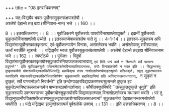 +++
title = "08 इतराधिकरणम्"

+++
यत्-विद्ययैव भवतः पूर्वोत्तरसुकृतसंक्षयाश्लेषौ ।  
अश्लेषो देहान्ते तत् ब्रह्म (श्रीनिवास-नाम) भजे ।। 160 ।।  
  
8 ।। इतराधिकरणम् ।। 8 ।। पूर्वाधिकरणे पूर्वोत्तरयोः पापयोर्विनाशाश्लेषावुक्तौ । इदानीं पूर्वोत्तरयोः सुकृतयोर्विनाशाश्लेषौ उच्येते ।। इतरस्याप्येवामसंश्लेषः पाते तु ।। 4-1-14 ।। इतरस्य-सुकृतस्य अपि विद्यारंभात्वूर्वोत्तरकालकृतस्य, एवं-पूर्वोक्तन्यायेन विनाशः, असंश्लेषश्च भवति । असंश्लेषस्तु शरीरपातात् ऊर्ध्वं भवतीति सूत्रार्थः ।। यद्विद्ययैव भवतः पूर्वोत्तरसुकृतसंक्षयाश्लेषौ । अश्लेषो देहान्ते तद्ब्रह्म श्रीनिवासनाम भजे ।। 162 ।। स्पष्टोऽर्थः ।। पूर्वपक्षः । विदुषो विद्यारंभात्पूर्वोत्तरकारकृतयोस्सुकृतयोरनिष्टफलकत्वाभावात्, ``एवं विदि पापं कर्म न श्लिष्यते सर्वे पाप्मानः प्रदूयन्ते'' इति पूर्वोदाहृतश्रुतौ पापानामेवाश्लेषविनाशप्रतिपादनाच्च, तयोः विनाशाश्लेषौ न भवत इति ।। सिद्धान्तस्तु दुष्कृतकर्मणो मोक्षरूपविद्याफलविरोधित्वाद्धि ब्रह्मविद्यया तस्य नाशोऽश्लेषश्चोदाहृतश्रुत्योः प्रतिपाद्यते, तद्वत् सुकृतफलस्य स्वर्गादेरपि मोक्षरूपविद्याफलविरोधित्वाविशेषेण सुकृतस्यापि ब्रह्मविद्यानिष्ठं प्रति अनिष्टफलसाधनत्वात्, ``न सुकृतं न दुष्कृतं, सर्वे पाप्मानोऽतो निवर्तन्ते'' इति छन्दोग्यदहरविद्याप्रकरणस्थश्रुत्यन्तरे दुष्कृत इव सुकृतेऽप्यनिष्टफलसाधनत्वेन पाप्मशब्दप्रयोगदर्शनात् । कौषीतक्युपनिषदि ``तत्सुकृतदुष्कृते धूनुते'' इति सुकृतस्यापि ङानश्रवणाच्च पूर्वोक्तयोस्सुकृतयोरपि विद्यामाहात्म्यात् विनाशोऽश्लेषश्च यथाक्रमं भवति । परं तु विद्यानुष्ठानौपयिकशरीरधारणानुकूलवृष्ट्यन्नारोग्यादिफलसाधनानां" सुकृतकर्मणां देहपातानन्तरमसंश्लेषो भवतीति ।। पद्ये यद्विद्यया इत्युक्तेस्तात्पर्यं पूर्वश्लोके उक्तम् ।। 131 ।। इति उत्तराधिकरणम् ।। 8 ।।